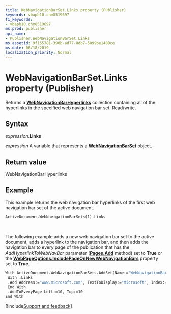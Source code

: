 ```yaml
---
title: WebNavigationBarSet.Links property (Publisher)
keywords: vbapb10.chm8519697
f1_keywords:
- vbapb10.chm8519697
ms.prod: publisher
api_name:
- Publisher.WebNavigationBarSet.Links
ms.assetid: 9f155781-390b-ad77-8db7-5099be1409ce
ms.date: 06/18/2019
localization_priority: Normal
---
```



# WebNavigationBarSet.Links property (Publisher)

Returns a **[WebNavigationBarHyperlinks](publisher.webnavigationbarhyperlinks.md)** collection containing all of the hyperlinks in the specified web navigation bar set. Read/write.


## Syntax

_expression_.**Links**

_expression_ A variable that represents a **[WebNavigationBarSet](Publisher.WebNavigationBarSet.md)** object.


## Return value

WebNavigationBarHyperlinks


## Example

This example returns the web navigation bar hyperlinks of the first web navigation bar set of the active document.

```vb
ActiveDocument.WebNavigationBarSets(1).Links
```

<br/>

The following example adds a new web navigation bar set to the active document, adds a hyperlink to the navigation bar, and then adds the navigation bar to every page of the publication that has the _AddHyperlinkToWebNavBar_ parameter (**[Pages.Add](publisher.pages.add.md)** method) set to **True** or the **[WebPageOptions.IncludePageOnNewWebNavigationBars](publisher.webpageoptions.includepageonnewwebnavigationbars.md)** property set to **True**.

```vb
With ActiveDocument.WebNavigationBarSets.AddSet(Name:="WebNavigationBarSet1") 
 With .Links 
 .Add Address:="www.microsoft.com", TextToDisplay:="Microsoft", Index:=1 
 End With 
 .AddToEveryPage Left:=10, Top:=10 
End With
```

[!include[Support and feedback](~/includes/feedback-boilerplate.md)]